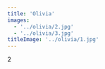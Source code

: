 ```yaml
---
title: 'Olivia'
images:
  - '../olivia/2.jpg'
  - '../olivia/3.jpg'
titleImage: '../olivia/1.jpg'
---
```

2